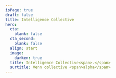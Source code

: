 ```yaml
---
isPage: true
draft: false
title: Intelligence Collective
hero:
  cta:
    blank: false
  cta_second:
    blank: false
  align: start
  image:
    darken: true
  title: Intelligence Collective<span>.</span>
  surtitle: Venn collective <span>alpha</span>
---
```

